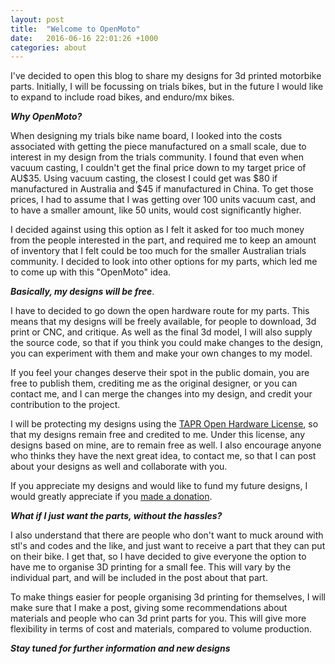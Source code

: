 ```yaml
---
layout: post
title:  "Welcome to OpenMoto"
date:   2016-06-16 22:01:26 +1000
categories: about
---
```

I've decided to open this blog to share my designs for 3d printed motorbike parts. Initially, I will be focussing on trials bikes, but in the future I would like to expand to include road bikes, and enduro/mx bikes.

***Why OpenMoto?***

When designing my trials bike name board, I looked into the costs associated with getting the piece manufactured on a small scale, due to interest in my design from the trials community. I found that even when vacuum casting, I couldn't get the final price down to my target price of AU$35. Using vacuum casting, the closest I could get was $80 if manufactured in Australia and $45 if manufactured in China. To get those prices, I had to assume that I was getting over 100 units vacuum cast, and to have a smaller amount, like 50 units, would cost significantly higher.

I decided against using this option as I felt it asked for too much money from the people interested in the part, and required me to keep an amount of inventory that I felt could be too much for the smaller Australian trials community. I decided to look into other options for my parts, which led me to come up with this "OpenMoto" idea.

***Basically, my designs will be free***.

I have to decided to go down the open hardware route for my parts. This means that my designs will be freely available, for people to download, 3d print or CNC, and critique. As well as the final 3d model, I will also supply the source code, so that if you think you could make changes to the design, you can experiment with them and make your own changes to my model.

If you feel your changes deserve their spot in the public domain, you are free to publish them, crediting me as the original designer, or you can contact me, and I can merge the changes into my design, and credit your contribution to the project.

I will be protecting my designs using the [TAPR Open Hardware License](Tapr.org), so that my designs remain free and credited to me. Under this license, any designs based on mine, are to remain free as well. I also encourage anyone who thinks they have the next great idea, to contact me, so that I can post about your designs as well and collaborate with you.

If you appreciate my designs and would like to fund my future designs, I would greatly appreciate if you [made a donation](https://paypal.me/mongerrr).

***What if I just want the parts, without the hassles?***

I also understand that there are people who don't want to muck around with stl's and codes and the like, and just want to receive a part that they can put on their bike. I get that, so I have decided to give everyone the option to have me to organise 3D printing for a small fee. This will vary by the individual part, and will be included in the post about that part.

To make things easier for people organising 3d printing for themselves, I will make sure that I make a post, giving some recommendations about materials and people who can 3d print parts for you. This will give more flexibility in terms of cost and materials, compared to volume production.

***Stay tuned for further information and new designs***

